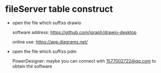 # fileServer table construct


+ open the  file which suffixs drawio 

    software address: https://github.com/jgraph/drawio-desktop

    online use: https://app.diagrams.net/

+ open the  file which suffixs pdm

     PowerDesigner: maybe you can connect with 1577002722@qq.com to obtain the software
